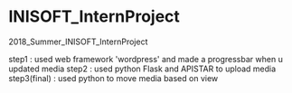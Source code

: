 # INISOFT_InternProject

2018_Summer_INISOFT_InternProject 

step1 : used web framework 'wordpress' and made a progressbar when u updated media 
step2 : used python Flask and APISTAR to upload media 
step3(final) : used python to move media based on view 

